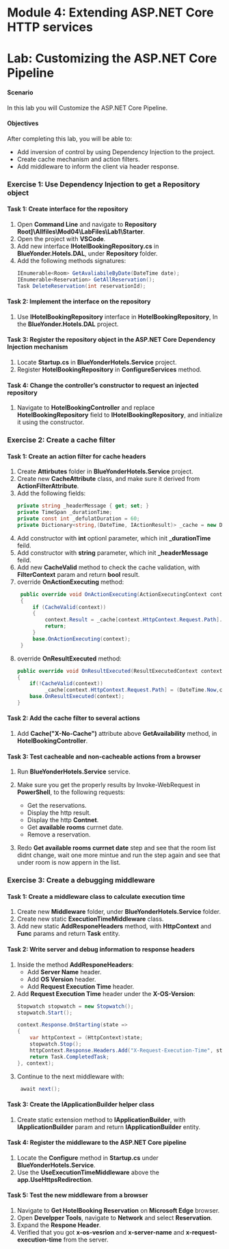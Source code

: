 
# Module 4: Extending ASP.NET Core HTTP services

# Lab: Customizing the ASP.NET Core Pipeline

#### Scenario

In this lab you will Customize the ASP.NET Core Pipeline.

#### Objectives

After completing this lab, you will be able to:

- Add inversion of control by using Dependency Injection to the project.
- Create cache mechanism and action filters.
- Add middleware to inform the client via header response.
  

### Exercise 1: Use Dependency Injection to get a Repository object

#### Task 1: Create interface for the repository 

1.  Open **Command Line** and navigate to **Repository Root]\Allfiles\Mod04\LabFiles\Lab1\Starter**.
2.  Open the project with **VSCode**.
3.  Add new interface **IHotelBookingRepository.cs** in **BlueYonder.Hotels.DAL**, under **Repository** folder.
4.  Add the following methods signatures:
    ```cs
    IEnumerable<Room> GetAvaliabileByDate(DateTime date);
    IEnumerable<Reservation> GetAllReservation();
    Task DeleteReservation(int reservationId);
    ```

#### Task 2: Implement the interface on the repository

1. Use **IHotelBookingRepository** interface in **HotelBookingRepository**, In the **BlueYonder.Hotels.DAL** project.

#### Task 3: Register the repository object in the ASP.NET Core Dependency Injection mechanism

1. Locate **Startup.cs** in **BlueYonderHotels.Service** project.
2. Register **HotelBookingRepository** in **ConfigureServices** method.

#### Task 4: Change the controller’s constructor to request an injected repository

1. Navigate to **HotelBookingController** and replace **HotelBookingRepository** field to **IHotelBookingRepository**, and initialize it using the constructor.

### Exercise 2: Create a cache filter

#### Task 1: Create an action filter for cache headers

1. Create **Attirbutes** folder in **BlueYonderHotels.Service** project.
2. Create new **CacheAttribute** class, and make sure it derived from **ActionFilterAttribute**.
3. Add the following fields:
      ```cs
    private string _headerMessage { get; set; }
    private TimeSpan _durationTime;
    private const int _defulatDuration = 60;
    private Dictionary<string,(DateTime, IActionResult)> _cache = new Dictionary<string, (DateTime,IActionResult)>();
    ```
4. Add constructor with **int** optionl parameter, which init **_durationTime** feild.
5. Add constructor with **string** parameter, which init **_headerMessage** feild. 
6. Add new **CacheValid** method to check the cache validation, with **FilterContext**  param and return **bool** result.
7. override **OnActionExecuting** method:
   ```cs
    public override void OnActionExecuting(ActionExecutingContext context)
    {
        if (CacheValid(context))
        {
            context.Result = _cache[context.HttpContext.Request.Path].Item2;
            return;
        }
        base.OnActionExecuting(context);
    }
   ```
8.  override **OnResultExecuted** method:
    ```cs
    public override void OnResultExecuted(ResultExecutedContext context)
    {
        if(!CacheValid(context))
             _cache[context.HttpContext.Request.Path] = (DateTime.Now,context.Result);
        base.OnResultExecuted(context);
    }
    ```

#### Task 2: Add the cache filter to several actions

1. Add **Cache("X-No-Cache")** attribute above **GetAvailability** method, in **HotelBookingController**.
   
#### Task 3: Test cacheable and non-cacheable actions from a browser

1. Run **BlueYonderHotels.Service** service.
2. Make sure you get the properly results by Invoke-WebRequest in **PowerShell**, to the following requests: 
    - Get the reservations.
    - Display the http result.
    - Display the http **Contnet**.
    - Get **available rooms** currnet date.
    - Remove a reservation.

3. Redo **Get available rooms currnet date** step and see that the room list didnt change, wait one more mintue and run the step again and see that under room is now appern in the list.

### Exercise 3: Create a debugging middleware

#### Task 1: Create a middleware class to calculate execution time

1. Create new **Middleware** folder, under **BlueYonderHotels.Service** folder.
2. Create new static **ExecutionTimeMiddleware** class.
3. Add new static **AddResponeHeaders** method, with **HttpContext** and **Func<Task>** params and return **Task** entity.

#### Task 2: Write server and debug information to response headers
 
1. Inside the method **AddResponeHeaders**:
    - Add **Server Name** header.
    - Add **OS Version** header.
    - Add **Request Execution Time** header.
2. Add **Request Execution Time** header under the **X-OS-Version**:
    ```cs
    Stopwatch stopwatch = new Stopwatch();
    stopwatch.Start();

    context.Response.OnStarting(state => 
    {
        var httpContext = (HttpContext)state;
        stopwatch.Stop();
        httpContext.Response.Headers.Add("X-Request-Execution-Time", stopwatch.ElapsedMilliseconds.ToString());
        return Task.CompletedTask;
    }, context);
    ```
3. Continue to the next middleware with:
   ```cs
    await next();
   ```
   
#### Task 3: Create the IApplicationBuilder helper class

1. Create static extension method to **IApplicationBuilder**, with **IApplicationBuilder** param and return **IApplicationBuilder** entity. 

#### Task 4: Register the middleware to the ASP.NET Core pipeline

1. Locate the **Configure** method in **Startup.cs** under **BlueYonderHotels.Service**.
2. Use the **UseExecutionTimeMiddleware** above the **app.UseHttpsRedirection**.
   
#### Task 5: Test the new middleware from a browser

1. Navigate to **Get HotelBooking Reservation** on **Microsoft Edge** browser.
2. Open **Develpper Tools**, navigate to **Network** and select **Reservation**.
3. Expand the **Respone Header**.
4. Verified that you got **x-os-vesrion** and **x-server-name** and **x-request-execution-time** from the server.